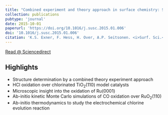 ```yaml
---
title: "Combined experiment and theory approach in surface chemistry: Stairway to heaven?"
collection: publications
pubtype: 'journal'
date: 2015-10-01
paperurl: 'https://doi.org/10.1016/j.susc.2015.01.006'
doi: '10.1016/j.susc.2015.01.006'
citation: 'K.S. Exner, F. Hess, H. Over, A.P. Seitsonen. <i>Surf. Sci.</i> 640 (<b>2015</b>) 165-180.'
---
```


[Read @ Sciencedirect](https://www.sciencedirect.com/science/article/pii/S0039602815000096)

Highlights
----------
* Structure determination by a combined theory experiment approach
* HCl oxidation over chlorinated TiO<sub>2</sub>(110) model catalysts
* Microscopic insight into the oxidation of Ru(0001)
* Ab-initio kinetic Monte Carlo simulations of CO oxidation over RuO<sub>2</sub>(110)
* Ab-initio thermodynamics to study the electrochemical chlorine evolution reaction